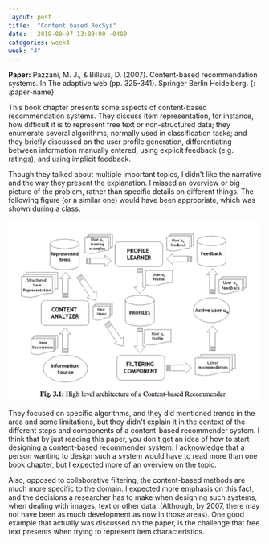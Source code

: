 ```yaml
---
layout: post
title:  "Content based RecSys"
date:   2019-09-07 13:00:00 -0400
categories: week4
week: "4"
---
```


**Paper:** Pazzani, M. J., & Billsus, D. (2007). Content-based recommendation systems. In The adaptive web (pp. 325-341). Springer Berlin Heidelberg.
{: .paper-name}


This book chapter presents some aspects of content-based recommendation systems.
They discuss item representation, for instance, how difficult it is to represent free text or non-structured data; they enumerate several algorithms, normally used in classification tasks; and they briefly discussed on the user profile generation, differentiating between information manually entered, using explicit feedback (e.g. ratings), and using implicit feedback.

Though they talked about multiple important topics, I didn't like the narrative and the way they present the explanation.
I missed an overview or big picture of the problem, rather than specific details on different things. The following figure (or a similar one) would have been appropriate, which was shown during a class.

![Content based scheme](/assets/content-based-scheme.png)

They focused on specific algorithms, and they did mentioned trends in the area and some limitations, but they didn't explain it in the context of the different steps and components of a content-based recommender system.
I think that by just reading this paper, you don't get an idea of how to start designing a content-based recommender system. I acknowledge that a person wanting to design such a system would have to read more than one book chapter, but I expected more of an overview on the topic.

Also, opposed to collaborative filtering, the content-based methods are much more specific to the domain.
I expected more emphasis on this fact, and the decisions a researcher has to make when designing such systems, when dealing with images, text or other data.
(Although, by 2007, there may not have been as much development as now in those areas).
One good example that actually was discussed on the paper, is the challenge that free text presents when trying to represent item characteristics.
